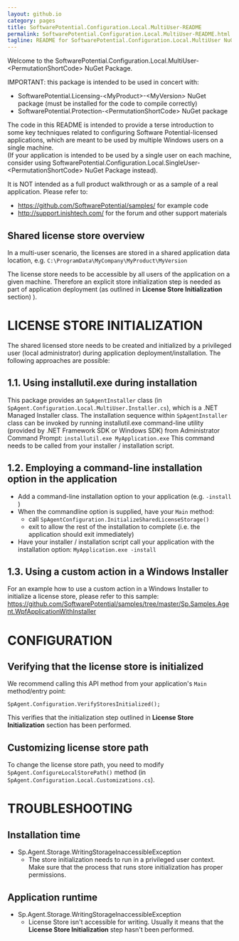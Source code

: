 ```yaml
---
layout: github.io
category: pages
title: SoftwarePotential.Configuration.Local.MultiUser-README
permalink: SoftwarePotential.Configuration.Local.MultiUser-README.html
tagline: README for SoftwarePotential.Configuration.Local.MultiUser NuGet package from Software Potential
---
```


Welcome to the SoftwarePotential.Configuration.Local.MultiUser-&lt;PermutationShortCode&gt; NuGet Package.

IMPORTANT: this package is intended to be used in concert with:

* SoftwarePotential.Licensing-&lt;MyProduct&gt;-&lt;MyVersion&gt; NuGet package (must be installed for the code to compile correctly)
* SoftwarePotential.Protection-&lt;PermutationShortCode&gt; NuGet package

The code in this README is intended to provide a terse introduction to some key techniques related to configuring Software Potential-licensed applications, which  are meant to be used by multiple Windows users on a single machine.  
(If your application is intended to be used by a single user on each machine, consider using SoftwarePotential.Configuration.Local.SingleUser-&lt;PermutationShortCode&gt; NuGet Package instead).

It is NOT intended as a full product walkthrough or as a sample of a real application. Please refer to:

- <https://github.com/SoftwarePotential/samples/> for example code
- <http://support.inishtech.com/> for the forum and other support materials

Shared license store overview
----------------------------------
In a multi-user scenario, the licenses are stored in a shared application data location, e.g. ``C:\ProgramData\MyCompany\MyProduct\MyVersion``

The license store needs to be accessible by all users of the application on a given machine. 
Therefore an explicit store initialization step is needed as part of application deployment (as outlined in **License Store Initialization** section) ).

LICENSE STORE INITIALIZATION
============================
The shared licensed store needs to be created and initialized by a privileged user (local administrator) during application deployment/installation.
The following approaches are possible:

1.1. Using installutil.exe during installation
-----------------------------------------------
This package provides an `SpAgentInstaller` class (in `SpAgent.Configuration.Local.MultiUser.Installer.cs`), which is a .NET Managed Installer class.
The installation sequence within `SpAgentInstaller` class can be invoked by running installutil.exe command-line utility (provided by .NET Framework SDK or Windows SDK) from Administrator Command Prompt:
``installutil.exe MyApplication.exe``
This command needs to be called from your installer / installation script.

1.2. Employing a command-line installation option in the application
---------------------------------------------------------------------
* Add a command-line installation option to your application (e.g. `-install` )
* When the commandline option is supplied, have your `Main` method:
  + call `SpAgentConfiguration.InitializeSharedLicenseStorage()`
  + exit to allow the rest of the installation to complete (i.e. the application should exit immediately)
* Have your installer / installation script call your application with the installation option:
  ``MyApplication.exe -install``

1.3. Using a custom action in a Windows Installer
------------------------------------------------
For an example how to use a custom action in a Windows Installer to initialize a license store, please refer to this sample:
<https://github.com/SoftwarePotential/samples/tree/master/Sp.Samples.Agent.WpfApplicationWithInstaller>

CONFIGURATION
==============

Verifying that the license store is initialized
------------------------------------------------
We recommend calling this API method from your application's `Main` method/entry point:

`SpAgent.Configuration.VerifyStoresInitialized();`

This verifies that the initialization step outlined in **License Store Initialization** section has been performed.

Customizing license store path
-------------------------------
To change the license store path, you need to modify `SpAgent.ConfigureLocalStorePath()` method (in `SpAgent.Configuration.Local.Customizations.cs`).

TROUBLESHOOTING
===============
Installation time
-----------------
* Sp.Agent.Storage.WritingStorageInaccessibleException
  +  The store initialization needs to run in a privileged user context. Make sure that the process that runs store initialization has proper permissions.
  
Application runtime
--------------------
* Sp.Agent.Storage.WritingStorageInaccessibleException
  +  License Store isn't accessible for writing. Usually it means that the **License Store Initialization** step hasn't been performed.
